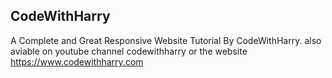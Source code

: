 ## CodeWithHarry
 A Complete and Great Responsive Website Tutorial By CodeWithHarry.
 also aviable on youtube channel codewithharry or the website
 https://www.codewithharry.com
